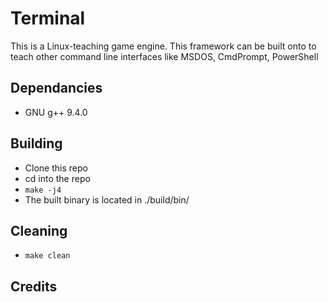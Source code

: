 # Terminal
This is a Linux-teaching game engine. This framework can be built onto to teach other command line interfaces like MSDOS, CmdPrompt, PowerShell

## Dependancies
* GNU g++ 9.4.0

## Building
* Clone this repo
* cd into the repo
* ```make -j4```
* The built binary is located in ./build/bin/

## Cleaning
* ```make clean```

## Credits
